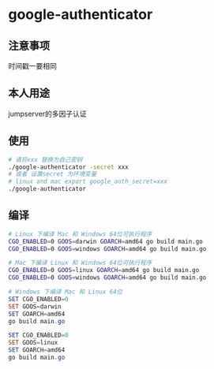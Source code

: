 # google-authenticator
## 注意事项
时间戳一要相同

## 本人用途
jumpserver的多因子认证

## 使用
```bash
# 请将xxx 替换为自己密钥
./google-authenticator -secret xxx
# 或者 设置secret 为环境变量
# linux and mac export google_auth_secret=xxx
./google-authenticator
```

## 编译
```bash
# Linux 下编译 Mac 和 Windows 64位可执行程序
CGO_ENABLED=0 GOOS=darwin GOARCH=amd64 go build main.go
CGO_ENABLED=0 GOOS=windows GOARCH=amd64 go build main.go

# Mac 下编译 Linux 和 Windows 64位可执行程序
CGO_ENABLED=0 GOOS=linux GOARCH=amd64 go build main.go
CGO_ENABLED=0 GOOS=windows GOARCH=amd64 go build main.go
```

```powershell
# Windows 下编译 Mac 和 Linux 64位
SET CGO_ENABLED=0
SET GOOS=darwin
SET GOARCH=amd64
go build main.go

SET CGO_ENABLED=0
SET GOOS=linux
SET GOARCH=amd64
go build main.go
```